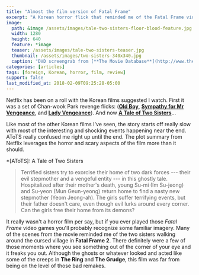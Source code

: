 ```yaml
---
title: "Almost the film version of Fatal Frame"
excerpt: "A Korean horror flick that reminded me of the Fatal Frame video game franchise."
image: 
  path: &image /assets/images/tale-two-sisters-floor-blood-feature.jpg
  width: 1280
  height: 640
  feature: *image
  teaser: /assets/images/tale-two-sisters-teaser.jpg
  thumbnail: /assets/images/two-sisters-340x340.jpg
  caption: "DVD screengrab from [**The Movie Database**](http://www.themoviedb.org/movie/4552-janghwa-hongryeon)"
categories: [articles]
tags: [foreign, Korean, horror, film, review]
support: false
last_modified_at: 2018-02-09T09:25:28-05:00
---
```


Netflix has been on a roll with the Korean films suggested I watch. First it was a set of Chan-wook Park revenge flicks: ([**Old Boy**][old-boy], [**Sympathy for Mr Vengeance**][mr-vengeance], and [**Lady Vengeance**][lady-vengeance]). And now [**A Tale of Two Sisters**][two-sisters]...

Like most of the other Korean films I've seen, the story starts off really slow with most of the interesting and shocking events happening near the end. AToTS really confused me right up until the end. The plot summary from Netflix leverages the horror and scary aspects of the film more than it should.

*[AToTS]: A Tale of Two Sisters

> Terrified sisters try to exorcise their home of two dark forces --- their evil stepmother and a vengeful entity --- in this ghostly tale. Hospitalized after their mother's death, young Su-mi (Im Su-jeong) and Su-yeon (Mun Geun-yeong) return home to find a nasty new stepmother (Yeom Jeong-ah). The girls suffer terrifying events, but their father doesn't care, even though evil lurks around every corner. Can the girls free their home from its demons?

It really wasn't a horror film per say, but if you ever played those *Fatal Frame* video games you'll probably recognize some familiar imagery. Many of the scenes from the movie reminded me of the two sisters walking around the cursed village in **Fatal Frame 2**. There definitely were a few of those moments where you see something out of the corner of your eye and it freaks you out. Although the ghosts or whatever looked and acted like some of the creeps in **The Ring** and **The Grudge**, this film was far from being on the level of those bad remakes.

[old-boy]: http://www.imdb.com/title/tt0364569/ "Old Boy entry on IMDb"
[mr-vengeance]: http://imdb.com/title/tt0310775/ "Sympathy for Mr Vengeance entry on IMDb"
[lady-vengeance]: http://imdb.com/title/tt0451094/ "Lady Vengeance entry on IMDb"
[two-sisters]: http://www.imdb.com/title/tt0365376/ "A Tale of Two Sisters entry on IMDb"
